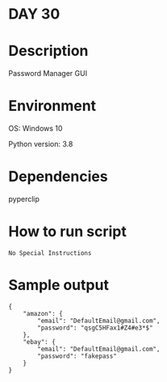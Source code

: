 
# DAY 30

# Description
Password Manager GUI

# Environment
OS: Windows 10

Python version: 3.8

# Dependencies
pyperclip

# How to run script
```
No Special Instructions
```

# Sample output
```
{
    "amazon": {
        "email": "DefaultEmail@gmail.com",
        "password": "qsgC5HFax1#Z4#e3*$"
    },
    "ebay": {
        "email": "DefaultEmail@gmail.com",
        "password": "fakepass"
    }
}
```
